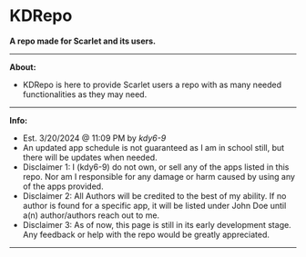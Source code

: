 # KDRepo
**A repo made for Scarlet and its users.**

________________________________________________
**About:**
- KDRepo is here to provide Scarlet users a repo with as many needed functionalities as they may need.

________________________________________________
**Info:**
- Est. 3/20/2024 @ 11:09 PM by _kdy6-9_
- An updated app schedule is not guaranteed as I am in school still, but there will be updates when needed.
- Disclaimer 1: I (kdy6-9) do not own, or sell any of the apps listed in this repo. Nor am I responsible for any damage or harm caused by using any of the apps provided.
- Disclaimer 2: All Authors will be credited to the best of my ability. If no author is found for a specific app, it will be listed under John Doe until a(n) author/authors reach out to me.
- Disclaimer 3: As of now, this page is still in its early development stage. Any feedback or help with the repo would be greatly appreciated.
________________________________________________
